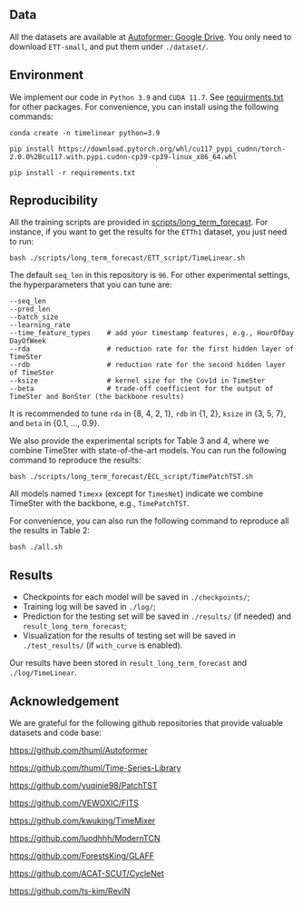 ## Data

All the datasets are available at [Autoformer: Google Drive](https://drive.google.com/drive/folders/1ZOYpTUa82_jCcxIdTmyr0LXQfvaM9vIy). You only need to download `ETT-small`, and put them under `./dataset/`.

## Environment

We implement our code in `Python 3.9` and `CUDA 11.7`. See [requirments.txt](./requirements.txt) for other packages. For convenience, you can install using the following commands:
```
conda create -n timelinear python=3.9

pip install https://download.pytorch.org/whl/cu117_pypi_cudnn/torch-2.0.0%2Bcu117.with.pypi.cudnn-cp39-cp39-linux_x86_64.whl

pip install -r requirements.txt
```

## Reproducibility

All the training scripts are provided in [scripts/long_term_forecast](./scripts/long_term_forecast). For instance, if you want to get the results for the `ETTh1` dataset, you just need to run:
```
bash ./scripts/long_term_forecast/ETT_script/TimeLinear.sh
``` 
The default `seq_len` in this repository is `96`. For other experimental settings, the hyperparameters that you can tune are:
```
--seq_len
--pred_len
--batch_size
--learning_rate
--time_feature_types    # add your timestamp features, e.g., HourOfDay DayOfWeek
--rda                   # reduction rate for the first hidden layer of TimeSter
--rdb                   # reduction rate for the second hidden layer of TimeSter
--ksize                 # kernel size for the Cov1d in TimeSter
--beta                  # trade-off coefficient for the output of TimeSter and BonSter (the backbone results)
```
It is recommended to tune `rda` in {8, 4, 2, 1}, `rdb` in {1, 2}, `ksize` in {3, 5, 7}, and `beta` in {0.1, ..., 0.9}.

We also provide the experimental scripts for Table 3 and 4, where we combine TimeSter with state-of-the-art models. You can run the following command to reproduce the results:

```
bash ./scripts/long_term_forecast/ECL_script/TimePatchTST.sh
```

All models named `Timexx` (except for `TimesNet`) indicate we combine TimeSter with the backbone, e.g., `TimePatchTST`.

For convenience, you can also run the following command to reproduce all the results in Table 2:
```
bash ./all.sh
```

## Results

- Checkpoints for each model will be saved in `./checkpoints/`;
- Training log will be saved in `./log/`;
- Prediction for the testing set will be saved in `./results/` (if needed) and `result_long_term_forecast`;
- Visualization for the results of testing set will be saved in `./test_results/` (if `with_curve` is enabled).

Our results have been stored in `result_long_term_forecast` and `./log/TimeLinear`.

## Acknowledgement

We are grateful for the following github repositories that provide valuable datasets and code base:

https://github.com/thuml/Autoformer

https://github.com/thuml/Time-Series-Library

https://github.com/yuqinie98/PatchTST

https://github.com/VEWOXIC/FITS

https://github.com/kwuking/TimeMixer

https://github.com/luodhhh/ModernTCN

https://github.com/ForestsKing/GLAFF

https://github.com/ACAT-SCUT/CycleNet

https://github.com/ts-kim/RevIN
